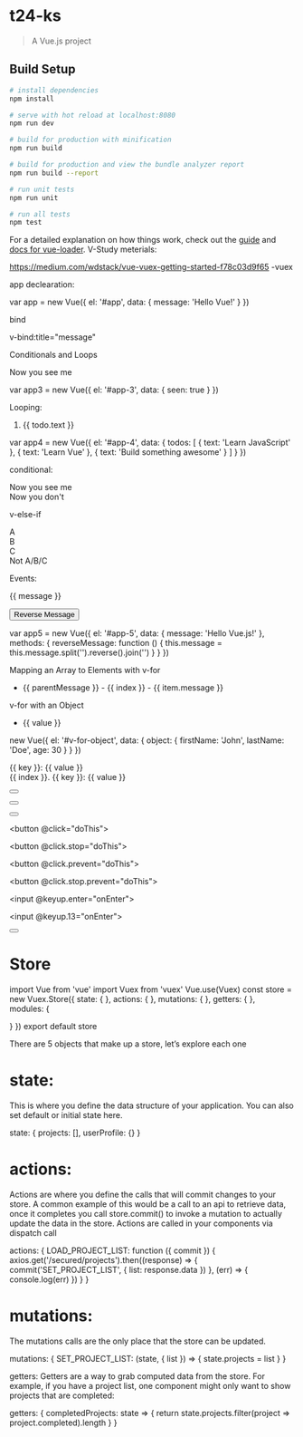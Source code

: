# t24-ks

> A Vue.js project

## Build Setup

``` bash
# install dependencies
npm install

# serve with hot reload at localhost:8080
npm run dev

# build for production with minification
npm run build

# build for production and view the bundle analyzer report
npm run build --report

# run unit tests
npm run unit

# run all tests
npm test
```

For a detailed explanation on how things work, check out the [guide](http://vuejs-templates.github.io/webpack/) and [docs for vue-loader](http://vuejs.github.io/vue-loader).
V-Study meterials:


https://medium.com/wdstack/vue-vuex-getting-started-f78c03d9f65 -vuex

app declearation:


var app = new Vue({
  el: '#app',
  data: {
    message: 'Hello Vue!'
  }
})



bind

v-bind:title="message"



Conditionals and Loops

<div id="app-3">
  <span v-if="seen">Now you see me</span>
</div>


var app3 = new Vue({
  el: '#app-3',
  data: {
    seen: true
  }
})



Looping:

<div id="app-4">
  <ol>
    <li v-for="todo in todos">
      {{ todo.text }}
    </li>
  </ol>
</div>


var app4 = new Vue({
  el: '#app-4',
  data: {
    todos: [
      { text: 'Learn JavaScript' },
      { text: 'Learn Vue' },
      { text: 'Build something awesome' }
    ]
  }
})

conditional:

<div v-if="Math.random() > 0.5">
  Now you see me
</div>
<div v-else>
  Now you don't
</div>

v-else-if


<div v-if="type === 'A'">
  A
</div>
<div v-else-if="type === 'B'">
  B
</div>
<div v-else-if="type === 'C'">
  C
</div>
<div v-else>
  Not A/B/C
</div>

Events:

<div id="app-5">
  <p>{{ message }}</p>
  <button v-on:click="reverseMessage">Reverse Message</button>
</div>


var app5 = new Vue({
  el: '#app-5',
  data: {
    message: 'Hello Vue.js!'
  },
  methods: {
    reverseMessage: function () {
      this.message = this.message.split('').reverse().join('')
    }
  }
})


Mapping an Array to Elements with v-for


<ul id="example-2">
  <li v-for="(item, index) in items">
    {{ parentMessage }} - {{ index }} - {{ item.message }}
  </li>
</ul>


v-for with an Object


<ul id="v-for-object" class="demo">
  <li v-for="value in object">
    {{ value }}
  </li>
</ul>


new Vue({
  el: '#v-for-object',
  data: {
    object: {
      firstName: 'John',
      lastName: 'Doe',
      age: 30
    }
  }
})

<div v-for="(value, key) in object">
  {{ key }}: {{ value }}
</div>



<div v-for="(value, key, index) in object">
  {{ index }}. {{ key }}: {{ value }}
</div>



<!-- method handler -->
<button v-on:click="doThis"></button>

<!-- object syntax (2.4.0+) -->
<button v-on="{ mousedown: doThis, mouseup: doThat }"></button>

<!-- inline statement -->
<button v-on:click="doThat('hello', $event)"></button>

<!-- shorthand -->
<button @click="doThis"></button>

<!-- stop propagation -->
<button @click.stop="doThis"></button>

<!-- prevent default -->
<button @click.prevent="doThis"></button>

<!-- prevent default without expression -->
<form @submit.prevent></form>

<!-- chain modifiers -->
<button @click.stop.prevent="doThis"></button>

<!-- key modifier using keyAlias -->
<input @keyup.enter="onEnter">

<!-- key modifier using keyCode -->
<input @keyup.13="onEnter">

<!-- the click event will be triggered at most once -->
<button v-on:click.once="doThis"></button>

Store
=========

import Vue from 'vue'
import Vuex from 'vuex'
Vue.use(Vuex)
const store = new Vuex.Store({
  state: {
  },
  actions: {
  },
  mutations: {
  },
  getters: {
  },  
  modules: {
    
  }
})
export default store

There are 5 objects that make up a store, let’s explore each one

state:
========


This is where you define the data structure of your application. You can also set default or initial state here.


state: {
  projects: [],
  userProfile: {}
}

actions:
==========
Actions are where you define the calls that will commit changes to your store.
 A common example of this would be a call to an api to retrieve data, once it completes you call store.commit()
 to invoke a mutation to actually update the data in the store. Actions are called in your components via dispatch call
 
 actions: {
    LOAD_PROJECT_LIST: function ({ commit }) {
      axios.get('/secured/projects').then((response) => {
        commit('SET_PROJECT_LIST', { list: response.data })
      }, (err) => {
        console.log(err)
      })
    }
  }
  
  
  
mutations:
===========
The mutations calls are the only place that the store can be updated.

mutations: {
    SET_PROJECT_LIST: (state, { list }) => {
      state.projects = list
    }
  }
  
  
  getters:
Getters are a way to grab computed data from the store. For example, if you have a project list, one component might only want to show projects that are completed:

getters: {
 completedProjects: state => {
  return state.projects.filter(project => project.completed).length
 }
}

